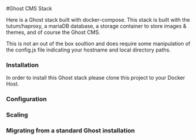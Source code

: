 #Ghost CMS Stack

Here is a Ghost stack built with docker-compose. This stack is built with the tutum/haproxy, a mariaDB database, a storage container to store images & themes, and of course the Ghost CMS.

This is not an out of the box soultion and does require some manipulation of the config.js file indicating your hostname and local directory paths.

### Installation

In order to install this Ghost stack please clone this project to your Docker Host.

### Configuration

### Scaling

### Migrating from a standard Ghost installation
